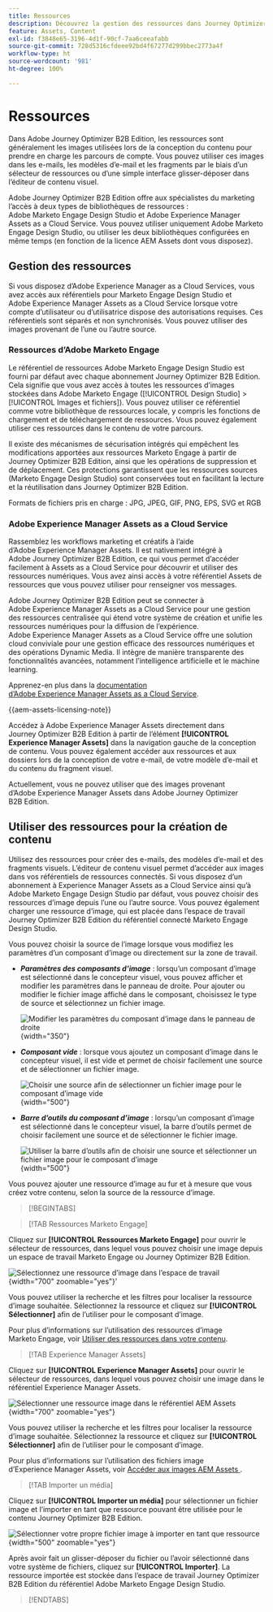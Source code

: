 ```yaml
---
title: Ressources
description: Découvrez la gestion des ressources dans Journey Optimizer B2B Edition.
feature: Assets, Content
exl-id: f3848e65-3196-4d1f-90cf-7aa6ceeafabb
source-git-commit: 728d5316cfdeee92bd4f67277d299bbec2773a4f
workflow-type: ht
source-wordcount: '981'
ht-degree: 100%

---
```


# Ressources

Dans Adobe Journey Optimizer B2B Edition, les ressources sont généralement les images utilisées lors de la conception du contenu pour prendre en charge les parcours de compte. Vous pouvez utiliser ces images dans les e-mails, les modèles d’e-mail et les fragments par le biais d’un sélecteur de ressources ou d’une simple interface glisser-déposer dans l’éditeur de contenu visuel.

Adobe Journey Optimizer B2B Edition offre aux spécialistes du marketing l’accès à deux types de bibliothèques de ressources : Adobe Marketo Engage Design Studio et Adobe Experience Manager Assets as a Cloud Service. Vous pouvez utiliser uniquement Adobe Marketo Engage Design Studio, ou utiliser les deux bibliothèques configurées en même temps (en fonction de la licence AEM Assets dont vous disposez).

## Gestion des ressources

Si vous disposez d’Adobe Experience Manager as a Cloud Services, vous avez accès aux référentiels pour Marketo Engage Design Studio et Adobe Experience Manager Assets as a Cloud Service lorsque votre compte d’utilisateur ou d’utilisatrice dispose des autorisations requises. Ces référentiels sont séparés et non synchronisés. Vous pouvez utiliser des images provenant de l’une ou l’autre source.

### Ressources d’Adobe Marketo Engage

Le référentiel de ressources Adobe Marketo Engage Design Studio est fourni par défaut avec chaque abonnement Journey Optimizer B2B Edition. Cela signifie que vous avez accès à toutes les ressources d’images stockées dans Adobe Marketo Engage ([!UICONTROL Design Studio] > [!UICONTROL Images et fichiers]). Vous pouvez utiliser ce référentiel comme votre bibliothèque de ressources locale, y compris les fonctions de chargement et de téléchargement de ressources. Vous pouvez également utiliser ces ressources dans le contenu de votre parcours.

Il existe des mécanismes de sécurisation intégrés qui empêchent les modifications apportées aux ressources Marketo Engage à partir de Journey Optimizer B2B Edition, ainsi que les opérations de suppression et de déplacement. Ces protections garantissent que les ressources sources (Marketo Engage Design Studio) sont conservées tout en facilitant la lecture et la réutilisation dans Journey Optimizer B2B Edition.

Formats de fichiers pris en charge : JPG, JPEG, GIF, PNG, EPS, SVG et RGB

### Adobe Experience Manager Assets as a Cloud Service

Rassemblez les workflows marketing et créatifs à l’aide d’Adobe Experience Manager Assets. Il est nativement intégré à Adobe Journey Optimizer B2B Edition, ce qui vous permet d’accéder facilement à Assets as a Cloud Service pour découvrir et utiliser des ressources numériques. Vous avez ainsi accès à votre référentiel Assets de ressources que vous pouvez utiliser pour renseigner vos messages.

Adobe Journey Optimizer B2B Edition peut se connecter à Adobe Experience Manager Assets as a Cloud Service pour une gestion des ressources centralisée qui étend votre système de création et unifie les ressources numériques pour la diffusion de l’expérience. Adobe Experience Manager Assets as a Cloud Service offre une solution cloud conviviale pour une gestion efficace des ressources numériques et des opérations Dynamic Media. Il intègre de manière transparente des fonctionnalités avancées, notamment l’intelligence artificielle et le machine learning.

Apprenez-en plus dans la [documentation d’Adobe Experience Manager Assets as a Cloud Service](https://experienceleague.adobe.com/fr/docs/experience-manager-cloud-service/content/assets/overview).

{{aem-assets-licensing-note}}

Accédez à Adobe Experience Manager Assets directement dans Journey Optimizer B2B Edition à partir de l’élément **[!UICONTROL Experience Manager Assets]** dans la navigation gauche de la conception de contenu. Vous pouvez également accéder aux ressources et aux dossiers lors de la conception de votre e-mail, de votre modèle d’e-mail et du contenu du fragment visuel.

Actuellement, vous ne pouvez utiliser que des images provenant d’Adobe Experience Manager Assets dans Adobe Journey Optimizer B2B Edition.

## Utiliser des ressources pour la création de contenu

Utilisez des ressources pour créer des e-mails, des modèles d’e-mail et des fragments visuels. L’éditeur de contenu visuel permet d’accéder aux images dans vos référentiels de ressources connectés. Si vous disposez d’un abonnement à Experience Manager Assets as a Cloud Service ainsi qu’à Adobe Marketo Engage Design Studio par défaut, vous pouvez choisir des ressources d’image depuis l’une ou l’autre source. Vous pouvez également charger une ressource d’image, qui est placée dans l’espace de travail Journey Optimizer B2B Edition du référentiel connecté Marketo Engage Design Studio.

Vous pouvez choisir la source de l’image lorsque vous modifiez les paramètres d’un composant d’image ou directement sur la zone de travail.

* **_Paramètres des composants d’image_** : lorsqu’un composant d’image est sélectionné dans le concepteur visuel, vous pouvez afficher et modifier les paramètres dans le panneau de droite. Pour ajouter ou modifier le fichier image affiché dans le composant, choisissez le type de source et sélectionnez un fichier image.

  ![Modifier les paramètres du composant d’image dans le panneau de droite](./assets/content-assets-image-settings.png){width="350"}

* **_Composant vide_** : lorsque vous ajoutez un composant d’image dans le concepteur visuel, il est vide et permet de choisir facilement une source et de sélectionner un fichier image.

  ![Choisir une source afin de sélectionner un fichier image pour le composant d’image vide](./assets/content-assets-image-component-empty.png){width="500"}

* **_Barre d’outils du composant d’image_** : lorsqu’un composant d’image est sélectionné dans le concepteur visuel, la barre d’outils permet de choisir facilement une source et de sélectionner le fichier image.

  ![Utiliser la barre d’outils afin de choisir une source et sélectionner un fichier image pour le composant d’image](./assets/content-assets-image-toolbar-settings.png){width="500"}

Vous pouvez ajouter une ressource d’image au fur et à mesure que vous créez votre contenu, selon la source de la ressource d’image.

>[!BEGINTABS]

>[!TAB Ressources Marketo Engage]

Cliquez sur **[!UICONTROL Ressources Marketo Engage]** pour ouvrir le sélecteur de ressources, dans lequel vous pouvez choisir une image depuis un espace de travail Marketo Engage ou Journey Optimizer B2B Edition.

![Sélectionnez une ressource d’image dans l’espace de travail](./assets/content-assets-image-me-selected.png){width="700" zoomable="yes"}’

Vous pouvez utiliser la recherche et les filtres pour localiser la ressource d’image souhaitée. Sélectionnez la ressource et cliquez sur **[!UICONTROL Sélectionner]** afin de l’utiliser pour le composant d’image.

Pour plus d’informations sur l’utilisation des ressources d’image Marketo Engage, voir [Utiliser des ressources dans votre contenu](./marketo-engage-design-studio.md#use-assets-in-your-content).

>[!TAB Experience Manager Assets]

Cliquez sur **[!UICONTROL Experience Manager Assets]** pour ouvrir le sélecteur de ressources, dans lequel vous pouvez choisir une image dans le référentiel Experience Manager Assets.

![Sélectionner une ressource image dans le référentiel AEM Assets](./assets/content-assets-image-aem-selected.png){width="700" zoomable="yes"}

Vous pouvez utiliser la recherche et les filtres pour localiser la ressource d’image souhaitée. Sélectionnez la ressource et cliquez sur **[!UICONTROL Sélectionner]** afin de l’utiliser pour le composant d’image.

Pour plus d’informations sur l’utilisation des fichiers image d’Experience Manager Assets, voir [ Accéder aux images AEM Assets ](./aem-assets.md#access-aem-assets-images).

>[!TAB Importer un média]

Cliquez sur **[!UICONTROL Importer un média]** pour sélectionner un fichier image et l’importer en tant que ressource pouvant être utilisée pour le contenu Journey Optimizer B2B Edition.

![Sélectionner votre propre fichier image à importer en tant que ressource](./assets/content-assets-image-import-file-selected.png){width="500" zoomable="yes"}

Après avoir fait un glisser-déposer du fichier ou l’avoir sélectionné dans votre système de fichiers, cliquez sur **[!UICONTROL Importer]**. La ressource importée est stockée dans l’espace de travail Journey Optimizer B2B Edition du référentiel Adobe Marketo Engage Design Studio.

>[!ENDTABS]
